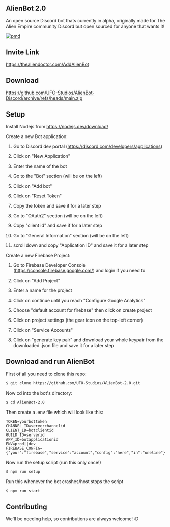 ## AlienBot 2.0

An open source Discord bot thats currently in alpha, originally made for The Alien Empire community Discord but open sourced for anyone that wants it!


[![pmd](https://github.com/UFO-Studios/AlienBot-2.0/actions/workflows/pmd.yml/badge.svg)](https://github.com/UFO-Studios/AlienBot-2.0/actions/workflows/pmd.yml)


## Invite Link

https://thealiendoctor.com/AddAlienBot

## Download 

https://github.com/UFO-Studios/AlienBot-Discord/archive/refs/heads/main.zip

## Setup

Install Nodejs from https://nodejs.dev/download/

Create a new Bot application:

1. Go to Discord dev portal (https://discord.com/developers/applications)

2. Click on "New Application"

3. Enter the name of the bot

4. Go to the "Bot" section (will be on the left)

5. Click on "Add bot"

6. Click on "Reset Token"

7. Copy the token and save it for a later step

8. Go to "OAuth2" section (will be on the left)

9. Copy "client id" and save if for a later step

10. Go to "General Information" section (will be on the left)

11. scroll down and copy "Application ID" and save it for a later step

Create a new Firebase Project:

1. Go to Firebase Developer Console (https://console.firebase.google.com/) and login if you need to

2. Click on "Add Project"

3. Enter a name for the project

4. Click on continue until you reach "Configure Google Analytics"

5. Choose "default account for firebase" then click on create project

6. Click on project settings (the gear icon on the top-left corner)

7. Click on "Service Accounts"

8. Click on "generate key pair" and download your whole keypair from the downloaded .json file and save it for a later step

## Download and run AlienBot

First of all you need to clone this repo: 

```bash
$ git clone https://github.com/UFO-Studios/AlienBot-2.0.git
```
Now cd into the bot's directory:

```bash
$ cd AlienBot-2.0
```

Then create a .env file which will look like this:

```env
TOKEN=yourbottoken
CHANNEL_ID=serverchannelid
CLIENT_ID=botclientid
GUILD_ID=serverid
APP_ID=botapplicationid
ENV=prod||dev
FIREBASE_CONFIG={"your":"firebase","service":"account","config":"here","in":"oneline"}
```

Now run the setup script (run this only once!)

```bash
$ npm run setup
```

Run this whenever the bot crashes/host stops the script

```bash
$ npm run start
```
## Contributing

We'll be needing help, so contributions are always welcome! :D

